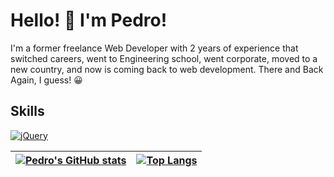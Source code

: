 # Hello! 👋 I'm Pedro!

I'm a former freelance Web Developer with 2 years of experience that switched careers, went to Engineering school, went corporate, moved to a new country, and now is coming back to web development. There and Back Again, I guess! 😀

## Skills
<a href="https://jquery.com/">
  <img src="https://img.shields.io/badge/jquery-%230769AD.svg?style=for-the-badge&logo=jquery&logoColor=white" alt="jQuery" />
</a>


| [![Pedro's GitHub stats](https://github-readme-stats.vercel.app/api?username=pedrolorandi&show_icons=true&theme=github_dark)](https://github.com/anuraghazra/github-readme-stats) | [![Top Langs](https://github-readme-stats.vercel.app/api/top-langs/?username=pedrolorandi&layout=compact&theme=github_dark)](https://github.com/anuraghazra/github-readme-stats) |
| ------------- | ------------- |
